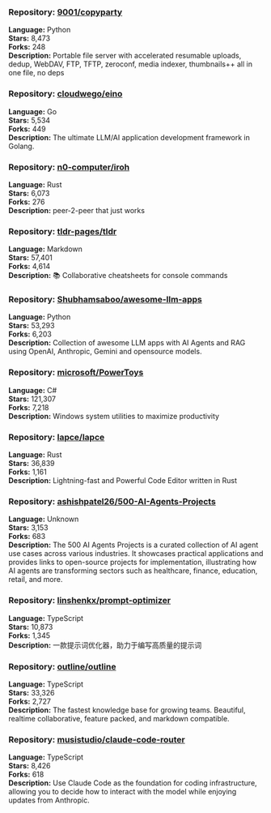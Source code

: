 ### **Repository:** [9001/copyparty](https://github.com/9001/copyparty)

**Language:** Python  
**Stars:** 8,473  
**Forks:** 248  
**Description:** Portable file server with accelerated resumable uploads, dedup, WebDAV, FTP, TFTP, zeroconf, media indexer, thumbnails++ all in one file, no deps

### **Repository:** [cloudwego/eino](https://github.com/cloudwego/eino)

**Language:** Go  
**Stars:** 5,534  
**Forks:** 449  
**Description:** The ultimate LLM/AI application development framework in Golang.

### **Repository:** [n0-computer/iroh](https://github.com/n0-computer/iroh)

**Language:** Rust  
**Stars:** 6,073  
**Forks:** 276  
**Description:** peer-2-peer that just works

### **Repository:** [tldr-pages/tldr](https://github.com/tldr-pages/tldr)

**Language:** Markdown  
**Stars:** 57,401  
**Forks:** 4,614  
**Description:** 📚 Collaborative cheatsheets for console commands

### **Repository:** [Shubhamsaboo/awesome-llm-apps](https://github.com/Shubhamsaboo/awesome-llm-apps)

**Language:** Python  
**Stars:** 53,293  
**Forks:** 6,203  
**Description:** Collection of awesome LLM apps with AI Agents and RAG using OpenAI, Anthropic, Gemini and opensource models.

### **Repository:** [microsoft/PowerToys](https://github.com/microsoft/PowerToys)

**Language:** C#  
**Stars:** 121,307  
**Forks:** 7,218  
**Description:** Windows system utilities to maximize productivity

### **Repository:** [lapce/lapce](https://github.com/lapce/lapce)

**Language:** Rust  
**Stars:** 36,839  
**Forks:** 1,161  
**Description:** Lightning-fast and Powerful Code Editor written in Rust

### **Repository:** [ashishpatel26/500-AI-Agents-Projects](https://github.com/ashishpatel26/500-AI-Agents-Projects)

**Language:** Unknown  
**Stars:** 3,153  
**Forks:** 683  
**Description:** The 500 AI Agents Projects is a curated collection of AI agent use cases across various industries. It showcases practical applications and provides links to open-source projects for implementation, illustrating how AI agents are transforming sectors such as healthcare, finance, education, retail, and more.

### **Repository:** [linshenkx/prompt-optimizer](https://github.com/linshenkx/prompt-optimizer)

**Language:** TypeScript  
**Stars:** 10,873  
**Forks:** 1,345  
**Description:** 一款提示词优化器，助力于编写高质量的提示词

### **Repository:** [outline/outline](https://github.com/outline/outline)

**Language:** TypeScript  
**Stars:** 33,326  
**Forks:** 2,727  
**Description:** The fastest knowledge base for growing teams. Beautiful, realtime collaborative, feature packed, and markdown compatible.

### **Repository:** [musistudio/claude-code-router](https://github.com/musistudio/claude-code-router)

**Language:** TypeScript  
**Stars:** 8,426  
**Forks:** 618  
**Description:** Use Claude Code as the foundation for coding infrastructure, allowing you to decide how to interact with the model while enjoying updates from Anthropic.

